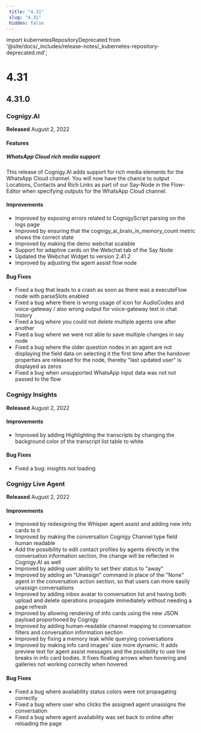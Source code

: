 ```yaml
---
 title: "4.31" 
 slug: "4.31" 
 hidden: false 
---
```


import kubernetesRepositoryDeprecated from '@site/docs/_includes/release-notes/_kubernetes-repository-deprecated.md';


# 4.31

<kubernetesRepositoryDeprecated />

## 4.31.0

### Cognigy.AI

**Released** August 2, 2022

#### Features

##### WhatsApp Cloud rich media support

This release of Cognigy.AI adds support for rich media elements for the WhatsApp Cloud channel. You will now have the chance to output Locations, Contacts and Rich Links as part of our Say-Node in the Flow-Editor when specifying outputs for the WhatsApp Cloud channel.

#### Improvements

- Improved by exposing errors related to CognigyScript parsing on the logs page
- Improved by ensuring that the cognigy_ai_brain_in_memory_count metric shows the correct state
- Improved by making the demo webchat scalable
- Support for adaptive cards on the Webchat tab of the Say Node
- Updated the Webchat Widget to version 2.41.2
- Improved by adjusting the agent assist flow node

#### Bug Fixes

- Fixed a bug that leads to a crash as soon as there was a executeFlow node with parseSlots enabled
- Fixed a bug where there is wrong usage of icon for AudioCodes and voice-gateway / also wrong output for voice-gateway text in chat history
- Fixed a bug where you could not delete multiple agents one after another
- Fixed a bug where we were not able to save multiple changes in say node
- Fixed a bug where the older question nodes in an agent are not displaying the field data on selecting it the first time after the handover properties are released for the node, thereby "last updated user" is displayed as zeros
- Fixed a bug when unsupported WhatsApp input data was not not passed to the flow

### Cognigy Insights

**Released** August 2, 2022

#### Improvements

- Improved by adding Highlighting the transcripts by changing the background color of the transcript list table to white

#### Bug Fixes

- Fixed a bug: insights not loading

### Cognigy Live Agent

**Released** August 2, 2022

#### Improvements

- Improved by redesigning the Whisper agent assist and adding new info cards to it
- Improved by making the conversation Cognigy Channel type field human readable
- Add the possibility to edit contact profiles by agents directly in the conversation information section, the change will be reflected in Cognigy.AI as well
- Improved by adding user ability to set their status to "away"
- Improved by adding an "Unassign" command in place of the "None" agent in the conversation action section, so that users can more easily unassign conversations
- Improved by adding inbox avatar to conversation list and having both upload and delete operations propagate immediately without needing a page refresh
- Improved by allowing rendering of info cards using the new JSON payload proportioned by Cognigy
- Improved by adding human-readable channel mapping to conversation filters and conversation information section
- Improved by fixing a memory leak while querying conversations
- Improved by making info card images' size more dynamic. It adds preview text for agent assist messages and the possibility to use line breaks in info card bodies. It fixes floating arrows when hovering and galleries not working correctly when hovered

#### Bug Fixes

- Fixed a bug where availability status colors were not propagating correctly
- Fixed a bug where user who clicks the assigned agent unassigns the conversation
- Fixed a bug where agent availability was set back to online after reloading the page
